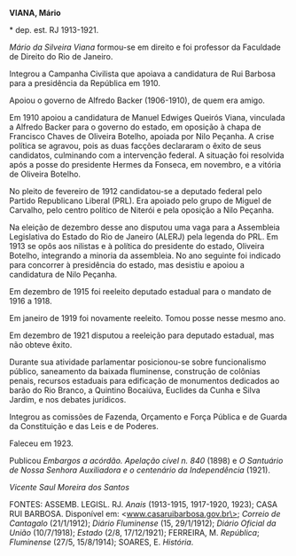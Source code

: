 **VIANA, Mário**

\* dep. est. RJ 1913-1921.

*Mário da Silveira Viana* formou-se em direito e foi professor da
Faculdade de Direito do Rio de Janeiro.

Integrou a Campanha Civilista que apoiava a candidatura de Rui Barbosa
para a presidência da República em 1910.

Apoiou o governo de Alfredo Backer (1906-1910), de quem era amigo.

Em 1910 apoiou a candidatura de Manuel Edwiges Queirós Viana, vinculada
a Alfredo Backer para o governo do estado, em oposição à chapa de
Francisco Chaves de Oliveira Botelho, apoiada por Nilo Peçanha. A crise
política se agravou, pois as duas facções declararam o êxito de seus
candidatos, culminando com a intervenção federal. A situação foi
resolvida após a posse do presidente Hermes da Fonseca, em novembro, e a
vitória de Oliveira Botelho.

No pleito de fevereiro de 1912 candidatou-se a deputado federal pelo
Partido Republicano Liberal (PRL). Era apoiado pelo grupo de Miguel de
Carvalho, pelo centro político de Niterói e pela oposição a Nilo
Peçanha.

Na eleição de dezembro desse ano disputou uma vaga para a Assembleia
Legislativa do Estado do Rio de Janeiro (ALERJ) pela legenda do PRL. Em
1913 se opôs aos nilistas e à política do presidente do estado, Oliveira
Botelho, integrando a minoria da assembleia. No ano seguinte foi
indicado para concorrer à presidência do estado, mas desistiu e apoiou a
candidatura de Nilo Peçanha.

Em dezembro de 1915 foi reeleito deputado estadual para o mandato de
1916 a 1918.

Em janeiro de 1919 foi novamente reeleito. Tomou posse nesse mesmo ano.

Em dezembro de 1921 disputou a reeleição para deputado estadual, mas não
obteve êxito.

Durante sua atividade parlamentar posicionou-se sobre funcionalismo
público, saneamento da baixada fluminense, construção de colônias
penais, recursos estaduais para edificação de monumentos dedicados ao
barão do Rio Branco, a Quintino Bocaiúva, Euclides da Cunha e Silva
Jardim, e nos debates jurídicos.

Integrou as comissões de Fazenda, Orçamento e Força Pública e de Guarda
da Constituição e das Leis e de Poderes.

Faleceu em 1923.

Publicou *Embargos a acórdão. Apelação cível n. 840* (1898) e *O
Santuário de Nossa Senhora Auxiliadora e o centenário da Independência*
(1921).

*Vicente Saul Moreira dos Santos*

FONTES: ASSEMB. LEGISL. RJ. *Anais* (1913-1915, 1917-1920, 1923); CASA
RUI BARBOSA. Disponível em: \<www.casaruibarbosa.gov.br\>; *Correio de
Cantagalo* (21/1/1912); *Diário Fluminense* (15, 29/1/1912); *Diário
Oficial da União* (10/7/1918); *Estado* (2/8, 17/12/1921); FERREIRA, M.
*República*; *Fluminense* (27/5, 15/8/1914); SOARES, E. *História*.
